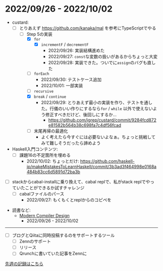 # 2022/09/26 - 2022/10/02

- custard:
    - [ ] とりあえず <https://github.com/kanaka/mal> を参考にTypeScriptでやる
        - [ ] Step 5の実装
            - [x] `for`
                - [x] `incrementF` / `decrementF`
                    - 2022/09/26: 実装結構進めた
                    - 2022/09/27: `const`な変数の扱いがあるからちょっと大変
                    - 2022/09/28: 実装できた。ついでに`assign`のバグも直した
            - [ ] `forEach`
                - 2022/09/30: テストケース追加
                - 2022/10/01: 一部実装
            - [ ] `recursive`
            - [x] `break` / `continue`
                - 2022/09/29: とりあえず最小の実装を作り、テストを通した。行儀のいい作りにするなら`for` / `while` 以外で使えないよう修正すべきだけど、後回しにするか...
                    - <https://github.com/igrep/custard/commit/9284fcd872e81582b564b38c698fa7c4df56fcad>
            - [ ] 末尾再帰の最適化
                - よく考えたら今すぐには必要ないよなぁ。ちょっと挑戦してみて難しそうだったら諦めよう
- Haskell入門コンテンツ:
    - [ ] 課題16の不足箇所を埋める
        - 2022/10/02: ちょっとだけ: <https://github.com/haskell-jp/makeMistakesToLearnHaskell/commit/3b3ad3f464998e0168a484b83cc6d5891d72ba3b>
- [ ] stackからcabal-installに乗り換えて、cabal replで、私がstack replでやっていたことができるか試すチャレンジ
    - [ ] cabalファイルのパース
        - 2022/09/27: もくもくとreplからのコピペを
- 読書など:
    - [Modern Compiler Design](https://www.springer.com/jp/book/9781461446989)
        - 2022/09/26 - 2022/10/02

------

- [ ] ブログとQiitaに同時投稿するのをサポートするツール
    - [ ] Zennのサポート
    - [ ] リリース
    - [ ] Qrunchに書いていた記事をZennに

[先週の記録はこちら](https://github.com/igrep/daily-commits/blob/5e02ac88ced6ec47a4771802131f06cd65a4eba8/yesterday.md)
